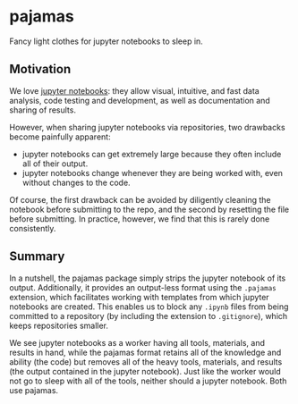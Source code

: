 # pajamas

Fancy light clothes for jupyter notebooks to sleep in.

## Motivation

We love [jupyter notebooks](https://jupyter.org): they allow visual, intuitive, and fast data analysis, code testing and development, as well as documentation and sharing of results.

However, when sharing jupyter notebooks via repositories, two drawbacks become painfully apparent:
- jupyter notebooks can get extremely large because they often include all of their output.
- jupyter notebooks change whenever they are being worked with, even without changes to the code.

Of course, the first drawback can be avoided by diligently cleaning the notebook before submitting to the repo, and the second by resetting the file before submitting. In practice, however, we find that this is rarely done consistently.

## Summary

In a nutshell, the pajamas package simply strips the jupyter notebook of its output. Additionally, it provides an output-less format using the `.pajamas` extension, which facilitates working with templates from which jupyter notebooks are created. This enables us to block any `.ipynb` files from being committed to a repository (by including the extension to `.gitignore`), which keeps repositories smaller.

We see jupyter notebooks as a worker having all tools, materials, and results in hand, while the pajamas format retains all of the knowledge and ability (the code) but removes all of the heavy tools, materials, and results (the output contained in the jupyter notebook). Just like the worker would not go to sleep with all of the tools, neither should a jupyter notebook. Both use pajamas.

